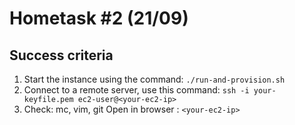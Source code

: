 Hometask #2 (21/09)
===================
Success criteria
----------------
1. Start the instance using the command:
`./run-and-provision.sh`
2. Connect to a remote server, use this command:
`ssh -i your-keyfile.pem ec2-user@<your-ec2-ip>`   
3. Check: mc, vim, git
 Open in browser : `<your-ec2-ip>`

